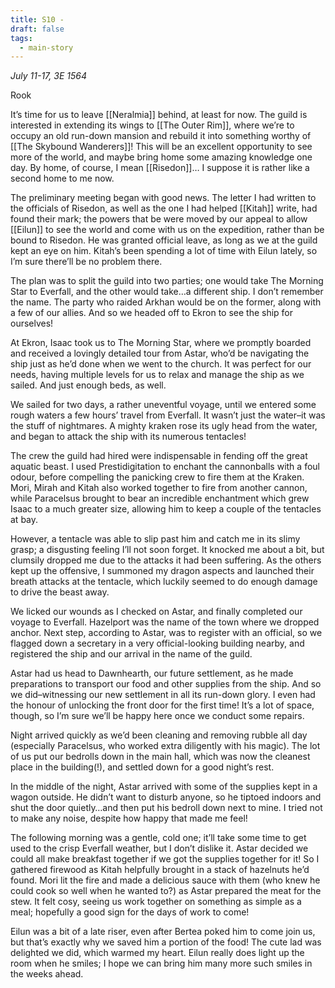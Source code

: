 ```yaml
---
title: S10 -
draft: false
tags:
  - main-story
---
```

*July 11-17, 3E 1564*

<p class="rook">Rook</p>

It’s time for us to leave [[Neralmia]] behind, at least for now. The guild is interested in extending its wings to [[The Outer Rim]], where we’re to occupy an old run-down mansion and rebuild it into something worthy of [[The Skybound Wanderers]]! This will be an excellent opportunity to see more of the world, and maybe bring home some amazing knowledge one day. By home, of course, I mean [[Risedon]]… I suppose it is rather like a second home to me now.

  

The preliminary meeting began with good news. The letter I had written to the officials of Risedon, as well as the one I had helped [[Kitah]] write, had found their mark; the powers that be were moved by our appeal to allow [[Eilun]] to see the world and come with us on the expedition, rather than be bound to Risedon. He was granted official leave, as long as we at the guild kept an eye on him. Kitah’s been spending a lot of time with Eilun lately, so I’m sure there’ll be no problem there.

  

The plan was to split the guild into two parties; one would take The Morning Star to Everfall, and the other would take…a different ship. I don’t remember the name. The party who raided Arkhan would be on the former, along with a few of our allies. And so we headed off to Ekron to see the ship for ourselves!

  

At Ekron, Isaac took us to The Morning Star, where we promptly boarded and received a lovingly detailed tour from Astar, who’d be navigating the ship just as he’d done when we went to the church. It was perfect for our needs, having multiple levels for us to relax and manage the ship as we sailed. And just enough beds, as well.

  

We sailed for two days, a rather uneventful voyage, until we entered some rough waters a few hours’ travel from Everfall. It wasn’t just the water–it was the stuff of nightmares. A mighty kraken rose its ugly head from the water, and began to attack the ship with its numerous tentacles!

  

The crew the guild had hired were indispensable in fending off the great aquatic beast. I used Prestidigitation to enchant the cannonballs with a foul odour, before compelling the panicking crew to fire them at the Kraken. Mori, Mirah and Kitah also worked together to fire from another cannon, while Paracelsus brought to bear an incredible enchantment which grew Isaac to a much greater size, allowing him to keep a couple of the tentacles at bay.

  

However, a tentacle was able to slip past him and catch me in its slimy grasp; a disgusting feeling I’ll not soon forget. It knocked me about a bit, but clumsily dropped me due to the attacks it had been suffering. As the others kept up the offensive, I summoned my dragon aspects and launched their breath attacks at the tentacle, which luckily seemed to do enough damage to drive the beast away.

  

We licked our wounds as I checked on Astar, and finally completed our voyage to Everfall. Hazelport was the name of the town where we dropped anchor. Next step, according to Astar, was to register with an official, so we flagged down a secretary in a very official-looking building nearby, and registered the ship and our arrival in the name of the guild.

  

Astar had us head to Dawnhearth, our future settlement, as he made preparations to transport our food and other supplies from the ship. And so we did–witnessing our new settlement in all its run-down glory. I even had the honour of unlocking the front door for the first time! It’s a lot of space, though, so I’m sure we’ll be happy here once we conduct some repairs.

  

Night arrived quickly as we’d been cleaning and removing rubble all day (especially Paracelsus, who worked extra diligently with his magic). The lot of us put our bedrolls down in the main hall, which was now the cleanest place in the building(!), and settled down for a good night’s rest.

  

In the middle of the night, Astar arrived with some of the supplies kept in a wagon outside. He didn’t want to disturb anyone, so he tiptoed indoors and shut the door quietly…and then put his bedroll down next to mine. I tried not to make any noise, despite how happy that made me feel!

  

The following morning was a gentle, cold one; it’ll take some time to get used to the crisp Everfall weather, but I don’t dislike it. Astar decided we could all make breakfast together if we got the supplies together for it! So I gathered firewood as Kitah helpfully brought in a stack of hazelnuts he’d found. Mori lit the fire and made a delicious sauce with them (who knew he could cook so well when he wanted to?) as Astar prepared the meat for the stew. It felt cosy, seeing us work together on something as simple as a meal; hopefully a good sign for the days of work to come!

  

Eilun was a bit of a late riser, even after Bertea poked him to come join us, but that’s exactly why we saved him a portion of the food! The cute lad was delighted we did, which warmed my heart. Eilun really does light up the room when he smiles; I hope we can bring him many more such smiles in the weeks ahead.